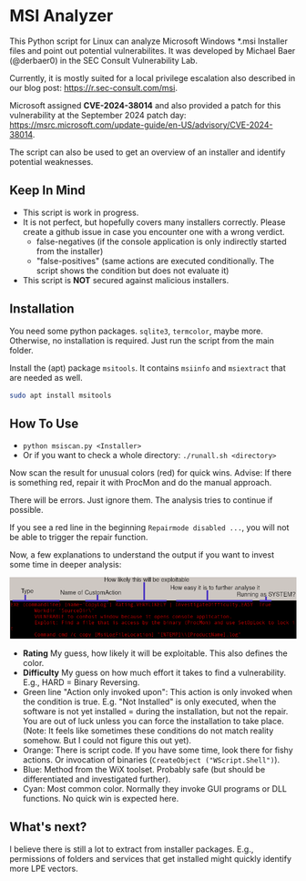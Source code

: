# MSI Analyzer

This Python script for Linux can analyze Microsoft Windows *.msi Installer files and point out potential vulnerabilites. It was developed by Michael Baer (@derbaer0) in the SEC Consult Vulnerability Lab.

Currently, it is mostly suited for a local privilege escalation also described in our blog post: https://r.sec-consult.com/msi.

Microsoft assigned **CVE-2024-38014** and also provided a patch for this vulnerability at the September 2024 patch day: https://msrc.microsoft.com/update-guide/en-US/advisory/CVE-2024-38014.

The script can also be used to get an overview of an installer and identify potential weaknesses.

## Keep In Mind
- This script is work in progress.
- It is not perfect, but hopefully covers many installers correctly. Please create a github issue in case you encounter one with a wrong verdict.
	- false-negatives (if the console application is only indirectly started from the installer)
	- "false-positives" (same actions are executed conditionally. The script shows the condition but does not evaluate it)
- This script is **NOT** secured against malicious installers.

## Installation
You need some python packages. `sqlite3`, `termcolor`, maybe more. Otherwise, no installation is required. Just run the script from the main folder.

Install the (apt) package `msitools`. It contains `msiinfo` and `msiextract` that are needed as well.
```bash
sudo apt install msitools
```

## How To Use
- `python msiscan.py <Installer>`
- Or if you want to check a whole directory: `./runall.sh <directory>`

Now scan the result for unusual colors (red) for quick wins. Advise: If there is something red, repair it with ProcMon and do the manual approach.

There will be errors. Just ignore them. The analysis tries to continue if possible.

If you see a red line in the beginning `Repairmode disabled ...`, you will not be able to trigger the repair function.

Now, a few explanations to understand the output if you want to invest some time in deeper analysis:

![example](example_annot.png)

- **Rating** My guess, how likely it will be exploitable. This also defines the color.
- **Difficulty** My guess on how much effort it takes to find a vulnerability. E.g., HARD = Binary Reversing.
- Green line "Action only invoked upon": This action is only invoked when the condition is true. E.g. "Not Installed" is only executed, when the software is not yet installed = during the installation, but not the repair. You are out of luck unless you can force the installation to take place. (Note: It feels like sometimes these conditions do not match reality somehow. But I could not figure this out yet).
- Orange: There is script code. If you have some time, look there for fishy actions. Or invocation of binaries (`CreateObject ("WScript.Shell")`).
- Blue: Method from the WiX toolset. Probably safe (but should be differentiated and investigated further). 
- Cyan: Most common color. Normally they invoke GUI programs or DLL functions. No quick win is expected here.

## What's next?
I believe there is still a lot to extract from installer packages. E.g., permissions of folders and services that get installed might quickly identify more LPE vectors.


